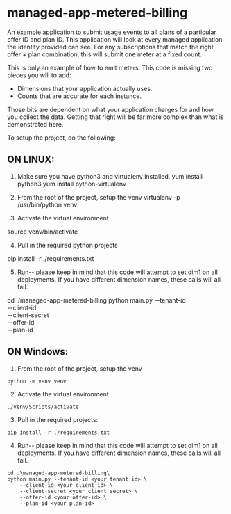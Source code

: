 # managed-app-metered-billing
An example application to submit usage events to all plans of a particular offer ID and 
plan ID. This application will look at every managed application the identity provided
can see. For any subscriptions that match the right offer + plan combination, this will 
submit one meter at a fixed count. 

This is only an example of how to emit meters. This code is missing two pieces you will 
to add:

* Dimensions that your application actually uses.
* Counts that are accurate for each instance. 

Those bits are dependent on what your application charges for and how you collect the data. 
Getting that right will be far more complex than what is demonstrated here.


To setup the project, do the following:

ON LINUX:
---------
1. Make sure you have python3 and virtualenv installed. 
yum install python3
yum install python-virtualenv

2. From the root of the project, setup the venv 
virtualenv -p /usr/bin/python venv

3. Activate the virtual environment

source  venv/bin/activate  

4. Pull in the required python projects

 pip install -r ./requirements.txt

5. Run-- please keep in mind that this code will attempt to set dim1 on all deployments.
If you have different dimension names, these calls will all fail.

cd ./managed-app-metered-billing
python main.py --tenant-id <your tenant id> \
    --client-id <your client id> \
    --client-secret <your client secret> \
    --offer-id <your offer-id> \
    --plan-id <your plan-id>

ON Windows:
------------

1. From the root of the project, setup the venv

```
python -m venv venv
```

2. Activate the virtual environment

```
./venv/Scripts/activate
```

3. Pull in the required projects:

```
pip install -r ./requirements.txt
```

4. Run-- please keep in mind that this code will attempt to set dim1 on all deployments. 
If you have different dimension names, these calls will all fail.

```
cd .\managed-app-metered-billing\
python main.py --tenant-id <your tenant id> \
    --client-id <your client id> \
    --client-secret <your client secret> \
    --offer-id <your offer-id> \
    --plan-id <your plan-id>
```

